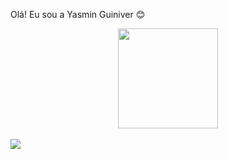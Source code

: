 

Olá! Eu sou a Yasmin Guiniver 😊

<div align="center">
  <a href="https://github.com/YasminGuiniver">
<!--   <img height="170em" src="https://github-readme-stats.vercel.app/api?username=YasminGuiniver&show_icons=true&theme=dark&include_all_commits=true&count_private=true"/> -->
  <img height="160em" src="https://github-readme-stats.vercel.app/api/top-langs/?username=YasminGuiniver&layout=compact&langs_count=7&theme=dark"/>
</div>
  <br>
  <div>
    <a href = "https://www.linkedin.com/in/yasmin-guiniver-534738235"> <img src = 	https://img.shields.io/badge/LinkedIn-0077B5?style=for-the-badge&logo=linkedin&logoColor=white>
  </div>


<!---
YasminGuiniver/YasminGuiniver is a ✨ special ✨ repository because its `README.md` (this file) appears on your GitHub profile.
You can click the Preview link to take a look at your changes.
--->
